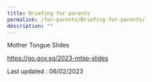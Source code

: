 ```yaml
---
title: Briefing for parents
permalink: /for-parents/Briefing-for-parents/
description: ""
---
```

Mother Tongue Slides

https://go.gov.sg/2023-mtsp-slides

Last updated : 06/02/2023